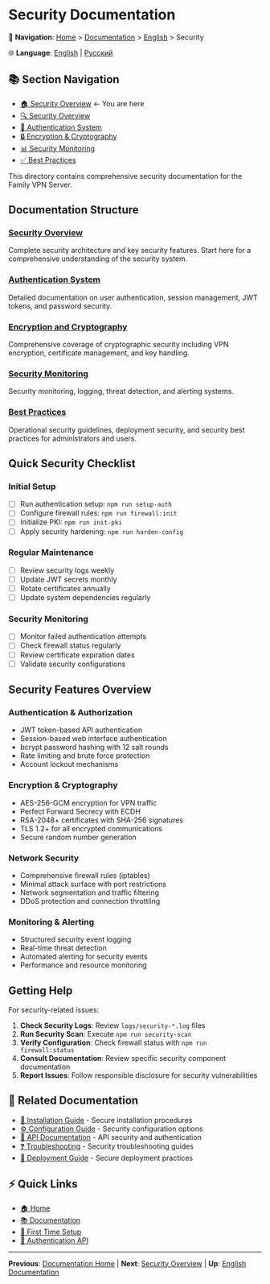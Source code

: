 # Security Documentation

📍 **Navigation**: [Home](../../../README.md) > [Documentation](../../README.md) > [English](../README.md) > Security

🌐 **Language**: [English](../../en/security/README.md) | [Русский](../../ru/security/README.md)

## 📚 Section Navigation
- [🏠 Security Overview](README.md) ← You are here
- [🔍 Security Overview](overview.md)
- [🔐 Authentication System](authentication.md)
- [🔒 Encryption & Cryptography](encryption.md)
- [📊 Security Monitoring](monitoring.md)
- [✅ Best Practices](best-practices.md)

This directory contains comprehensive security documentation for the Family VPN Server.

## Documentation Structure

### [Security Overview](overview.md)
Complete security architecture and key security features. Start here for a comprehensive understanding of the security system.

### [Authentication System](authentication.md)
Detailed documentation on user authentication, session management, JWT tokens, and password security.

### [Encryption and Cryptography](encryption.md)
Comprehensive coverage of cryptographic security including VPN encryption, certificate management, and key handling.

### [Security Monitoring](monitoring.md)
Security monitoring, logging, threat detection, and alerting systems.

### [Best Practices](best-practices.md)
Operational security guidelines, deployment security, and security best practices for administrators and users.

## Quick Security Checklist

### Initial Setup
- [ ] Run authentication setup: `npm run setup-auth`
- [ ] Configure firewall rules: `npm run firewall:init`
- [ ] Initialize PKI: `npm run init-pki`
- [ ] Apply security hardening: `npm run harden-config`

### Regular Maintenance
- [ ] Review security logs weekly
- [ ] Update JWT secrets monthly
- [ ] Rotate certificates annually
- [ ] Update system dependencies regularly

### Security Monitoring
- [ ] Monitor failed authentication attempts
- [ ] Check firewall status regularly
- [ ] Review certificate expiration dates
- [ ] Validate security configurations

## Security Features Overview

### Authentication & Authorization
- JWT token-based API authentication
- Session-based web interface authentication
- bcrypt password hashing with 12 salt rounds
- Rate limiting and brute force protection
- Account lockout mechanisms

### Encryption & Cryptography
- AES-256-GCM encryption for VPN traffic
- Perfect Forward Secrecy with ECDH
- RSA-2048+ certificates with SHA-256 signatures
- TLS 1.2+ for all encrypted communications
- Secure random number generation

### Network Security
- Comprehensive firewall rules (iptables)
- Minimal attack surface with port restrictions
- Network segmentation and traffic filtering
- DDoS protection and connection throttling

### Monitoring & Alerting
- Structured security event logging
- Real-time threat detection
- Automated alerting for security events
- Performance and resource monitoring

## Getting Help

For security-related issues:

1. **Check Security Logs**: Review `logs/security-*.log` files
2. **Run Security Scan**: Execute `npm run security-scan`
3. **Verify Configuration**: Check firewall status with `npm run firewall:status`
4. **Consult Documentation**: Review specific security component documentation
5. **Report Issues**: Follow responsible disclosure for security vulnerabilities

## 🔗 Related Documentation
- [🔧 Installation Guide](../installation/) - Secure installation procedures
- [⚙️ Configuration Guide](../configuration/) - Security configuration options
- [🔌 API Documentation](../api/) - API security and authentication
- [❓ Troubleshooting](../troubleshooting/) - Security troubleshooting guides
- [🚀 Deployment Guide](../deployment/) - Secure deployment practices

## ⚡ Quick Links
- [🏠 Home](../../../README.md)
- [📚 Documentation](../../README.md)
- [📖 First Time Setup](../../../FIRST_TIME.md)
- [🔐 Authentication API](../api/authentication.md)

---
**Previous**: [Documentation Home](../../README.md) | **Next**: [Security Overview](overview.md) | **Up**: [English Documentation](../README.md)